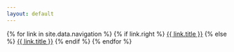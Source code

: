 ```yaml
---
layout: default
---
```


{% for link in site.data.navigation %}
  {% if link.right %}
    <a class="normal right" href="{{ link.url }}">{{ link.title }}</a>
  {% else %}
    <a class="normal" href="{{ link.url }}">{{ link.title }}</a>
  {% endif %}
{% endfor %}

